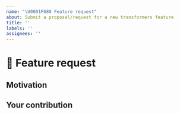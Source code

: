 ```yaml
---
name: "\U0001F680 Feature request"
about: Submit a proposal/request for a new transformers feature
title: ''
labels: ''
assignees: ''
---
```


# 🚀 Feature request

## Motivation

## Your contribution

